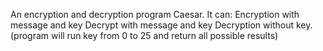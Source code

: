 An encryption and decryption program
Caesar.
It can:
Encryption with message and key
Decrypt with message and key
Decryption without key. (program will run key from 0 to 25 and return all possible results)